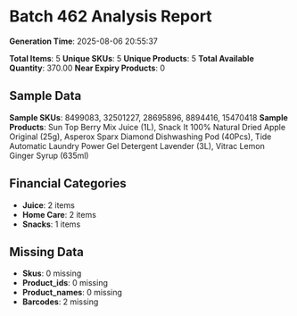 # Batch 462 Analysis Report

**Generation Time**: 2025-08-06 20:55:37

**Total Items**: 5
**Unique SKUs**: 5
**Unique Products**: 5
**Total Available Quantity**: 370.00
**Near Expiry Products**: 0

## Sample Data
**Sample SKUs**: 8499083, 32501227, 28695896, 8894416, 15470418
**Sample Products**: Sun Top Berry Mix Juice (1L), Snack It 100% Natural Dried Apple Original (25g), Asperox Sparx Diamond Dishwashing Pod (40Pcs), Tide Automatic Laundry Power Gel Detergent Lavender (3L), Vitrac Lemon Ginger Syrup (635ml)

## Financial Categories
- **Juice**: 2 items
- **Home Care**: 2 items
- **Snacks**: 1 items

## Missing Data
- **Skus**: 0 missing
- **Product_ids**: 0 missing
- **Product_names**: 0 missing
- **Barcodes**: 2 missing
